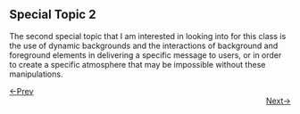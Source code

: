 ## Special Topic 2

The second special topic that I am interested in looking into for this class is the use of dynamic backgrounds and the interactions of background and foreground elements in delivering a specific message to users, or in order to create a specific atmosphere that may be impossible without these manipulations.















<div style="text-align: left"> <a href="g-birmin.github.io/st_1"> <-Prev </a> </div> <div style="text-align: right"> <a href="g-birmin.github.io/index"> Next-> </a> </div>
